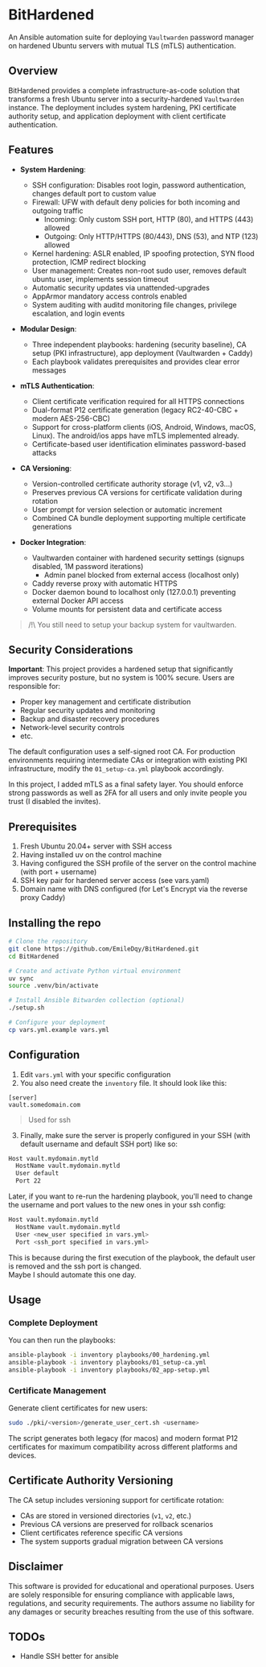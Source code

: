 # BitHardened

An Ansible automation suite for deploying `Vaultwarden` password manager on hardened Ubuntu servers with mutual TLS (mTLS) authentication.

## Overview

BitHardened provides a complete infrastructure-as-code solution that transforms a fresh Ubuntu server into a security-hardened `Vaultwarden` instance. The deployment includes system hardening, PKI certificate authority setup, and application deployment with client certificate authentication.

## Features

- **System Hardening**: 
  - SSH configuration: Disables root login, password authentication, changes default port to custom value
  - Firewall: UFW with default deny policies for both incoming and outgoing traffic
    - Incoming: Only custom SSH port, HTTP (80), and HTTPS (443) allowed
    - Outgoing: Only HTTP/HTTPS (80/443), DNS (53), and NTP (123) allowed
  - Kernel hardening: ASLR enabled, IP spoofing protection, SYN flood protection, ICMP redirect blocking
  - User management: Creates non-root sudo user, removes default ubuntu user, implements session timeout
  - Automatic security updates via unattended-upgrades
  - AppArmor mandatory access controls enabled
  - System auditing with auditd monitoring file changes, privilege escalation, and login events

- **Modular Design**: 
  - Three independent playbooks: hardening (security baseline), CA setup (PKI infrastructure), app deployment (Vaultwarden + Caddy)
  - Each playbook validates prerequisites and provides clear error messages

- **mTLS Authentication**: 
  - Client certificate verification required for all HTTPS connections
  - Dual-format P12 certificate generation (legacy RC2-40-CBC + modern AES-256-CBC)
  - Support for cross-platform clients (iOS, Android, Windows, macOS, Linux). The android/ios apps have mTLS implemented already. 
  - Certificate-based user identification eliminates password-based attacks

- **CA Versioning**: 
  - Version-controlled certificate authority storage (v1, v2, v3...)
  - Preserves previous CA versions for certificate validation during rotation
  - User prompt for version selection or automatic increment
  - Combined CA bundle deployment supporting multiple certificate generations

- **Docker Integration**: 
  - Vaultwarden container with hardened security settings (signups disabled, 1M password iterations)
    - Admin panel blocked from external access (localhost only)
  - Caddy reverse proxy with automatic HTTPS
  - Docker daemon bound to localhost only (127.0.0.1) preventing external Docker API access
  - Volume mounts for persistent data and certificate access

> /!\ You still need to setup your backup system for vaultwarden.

## Security Considerations

**Important**: This project provides a hardened setup that significantly improves security posture, but no system is 100% secure. Users are responsible for:

- Proper key management and certificate distribution
- Regular security updates and monitoring
- Backup and disaster recovery procedures
- Network-level security controls
- etc.

The default configuration uses a self-signed root CA. For production environments requiring intermediate CAs or integration with existing PKI infrastructure, modify the `01_setup-ca.yml` playbook accordingly.

In this project, I added mTLS as a final safety layer. You should enforce strong passwords as well as 2FA for all users and only invite people you trust (I disabled the invites).

## Prerequisites

1) Fresh Ubuntu 20.04+ server with SSH access
2) Having installed uv on the control machine
3) Having configured the SSH profile of the server on the control machine (with port + username)
4) SSH key pair for hardened server access (see vars.yaml)
5) Domain name with DNS configured (for Let's Encrypt via the reverse proxy Caddy)

## Installing the repo

```bash
# Clone the repository
git clone https://github.com/EmileDqy/BitHardened.git
cd BitHardened

# Create and activate Python virtual environment
uv sync
source .venv/bin/activate

# Install Ansible Bitwarden collection (optional)
./setup.sh

# Configure your deployment
cp vars.yml.example vars.yml
```

## Configuration

1) Edit `vars.yml` with your specific configuration
2) You also need create the `inventory` file. It should look like this:

```
[server]
vault.somedomain.com
```

> Used for ssh

3) Finally, make sure the server is properly configured in your SSH (with default username and default SSH port) like so:

```bash
Host vault.mydomain.mytld
  HostName vault.mydomain.mytld
  User default
  Port 22
```

Later, if you want to re-run the hardening playbook, you'll need to change the username and port values to the new ones in your ssh config:

```bash
Host vault.mydomain.mytld
  HostName vault.mydomain.mytld
  User <new_user specified in vars.yml>
  Port <ssh_port specified in vars.yml>
```

This is because during the first execution of the playbook, the default user is removed and the ssh port is changed.  
Maybe I should automate this one day.

## Usage

### Complete Deployment

You can then run the playbooks:

```bash
ansible-playbook -i inventory playbooks/00_hardening.yml
ansible-playbook -i inventory playbooks/01_setup-ca.yml
ansible-playbook -i inventory playbooks/02_app-setup.yml
```

### Certificate Management

Generate client certificates for new users:

```bash
sudo ./pki/<version>/generate_user_cert.sh <username>
```

The script generates both legacy (for macos) and modern format P12 certificates for maximum compatibility across different platforms and devices.

## Certificate Authority Versioning

The CA setup includes versioning support for certificate rotation:

- CAs are stored in versioned directories (`v1`, `v2`, etc.)
- Previous CA versions are preserved for rollback scenarios
- Client certificates reference specific CA versions
- The system supports gradual migration between CA versions

## Disclaimer

This software is provided for educational and operational purposes. Users are solely responsible for ensuring compliance with applicable laws, regulations, and security requirements. The authors assume no liability for any damages or security breaches resulting from the use of this software.

## TODOs

- Handle SSH better for ansible